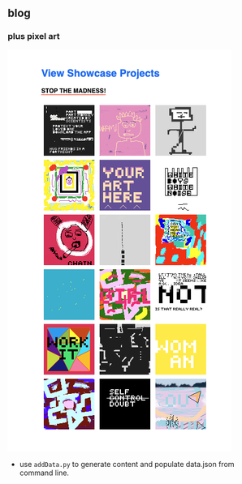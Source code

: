 ## blog
### plus pixel art



![ALT:preview](preview.png)

- use `addData.py` to generate content and populate data.json from command line.
